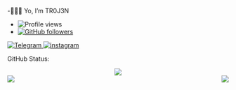 -👻✌🏻 Yo, I’m TR0J3N
- ![Profile views](https://gpvc.arturio.dev/TR0J3N)
- [![GitHub followers](https://img.shields.io/github/followers/TR0J3N.svg?style=social&label=Follow&maxAge=2592000)](https://github.com/TR0J3N?tab=followers)



<a href="https://t.me/tr0j3n">
      <img alt="Telegram" src="https://img.shields.io/static/v1?logo=telegram&label=Telegram&message=tr0j3n&color=blue" />
    </a>
<a href="https://instagram/t_r_o_j_3_n">
      <img alt="instagram" src="https://img.shields.io/static/v1?logo=instagram&label=Instagram&message=TROJEN&color=pink" />
    </a>


GitHub Status:

<div align="center"><img src="https://github-profile-trophy.vercel.app/?username=TR0J3N&theme=dracula&count_private=true"></div>
<img align="left" src="https://github-readme-stats.vercel.app/api?username=TR0J3N&show_icons=true&hide_border=true&theme=dracula"><img align="right" src="https://github-readme-stats.vercel.app/api/top-langs/?username=TR0J3N&theme=dracula&hide=batchfile">


      

